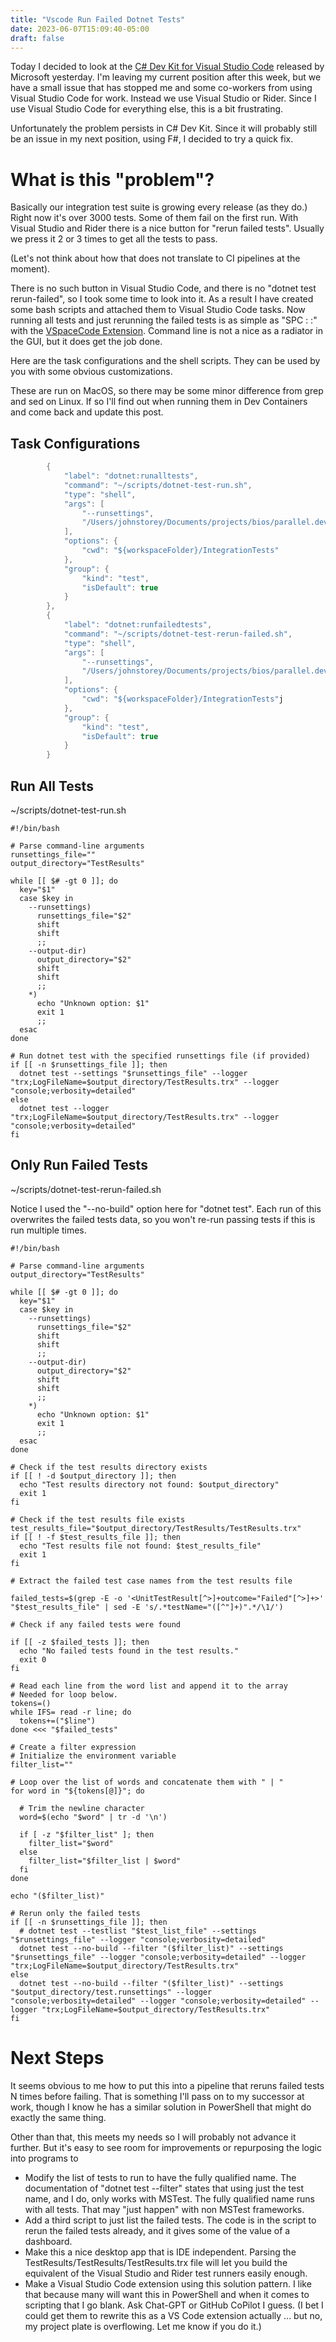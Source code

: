 ```yaml
---
title: "Vscode Run Failed Dotnet Tests"
date: 2023-06-07T15:09:40-05:00
draft: false
---
```


 Today I decided to look at the [C# Dev Kit for Visual Studio Code](https://marketplace.visualstudio.com/items?itemName=ms-dotnettools.csdevkit) released by Microsoft yesterday. I'm leaving my current position after this week, but we have a small issue that has stopped me and some co-workers from using Visual Studio Code for work. Instead we use Visual Studio or Rider. Since I use Visual Studio Code for everything else, this is a bit frustrating.

Unfortunately the problem persists in C# Dev Kit. Since it will probably still be an issue in my next position, using F#, I decided to try a quick fix.

# What is this "problem"?
Basically our integration test suite is growing every release (as they do.) Right now it's over 3000 tests. Some of them fail on the first run. With Visual Studio and Rider there is a nice button for "rerun failed tests". Usually we press it 2 or 3 times to get all the tests to pass.

(Let's not think about how that does not translate to CI pipelines at the moment).

There is no such button in Visual Studio Code, and there is no "dotnet test rerun-failed", so I took some time to look into it. As a result I have created some bash scripts and attached them to Visual Studio Code tasks. Now running all tests and just rerunning the failed tests is as simple as "SPC : :" with the [VSpaceCode Extension](https://marketplace.visualstudio.com/items?itemName=VSpaceCode.vspacecode). Command line is not a nice as a radiator in the GUI, but it does get the job done.

Here are the task configurations and the shell scripts. They can be used by you with some obvious customizations.

These are run on MacOS, so there may be some minor difference from grep and sed on Linux. If so I'll find out when running them in Dev Containers and come back and update this post.

 ## Task Configurations

```csharp
        {
            "label": "dotnet:runalltests",
            "command": "~/scripts/dotnet-test-run.sh",
            "type": "shell",
            "args": [
                "--runsettings",
                "/Users/johnstorey/Documents/projects/bios/parallel.dev.config.runsettings"
            ],
            "options": {
                "cwd": "${workspaceFolder}/IntegrationTests"
            },
            "group": {
                "kind": "test",
                "isDefault": true
            }
        },
        {
            "label": "dotnet:runfailedtests",
            "command": "~/scripts/dotnet-test-rerun-failed.sh",
            "type": "shell",
            "args": [
                "--runsettings",
                "/Users/johnstorey/Documents/projects/bios/parallel.dev.config.runsettings"
            ],
            "options": {
                "cwd": "${workspaceFolder}/IntegrationTests"j
            },
            "group": {
                "kind": "test",
                "isDefault": true
            }
        }
````

 ## Run All Tests

~/scripts/dotnet-test-run.sh

```shell
#!/bin/bash

# Parse command-line arguments
runsettings_file=""
output_directory="TestResults"

while [[ $# -gt 0 ]]; do
  key="$1"
  case $key in
    --runsettings)
      runsettings_file="$2"
      shift
      shift
      ;;
    --output-dir)
      output_directory="$2"
      shift
      shift
      ;;
    *)
      echo "Unknown option: $1"
      exit 1
      ;;
  esac
done

# Run dotnet test with the specified runsettings file (if provided)
if [[ -n $runsettings_file ]]; then
  dotnet test --settings "$runsettings_file" --logger "trx;LogFileName=$output_directory/TestResults.trx" --logger "console;verbosity=detailed"
else
  dotnet test --logger "trx;LogFileName=$output_directory/TestResults.trx" --logger "console;verbosity=detailed"
fi
```

## Only Run Failed Tests

~/scripts/dotnet-test-rerun-failed.sh

Notice I used the "--no-build" option here for "dotnet test". Each run of this overwrites the failed tests data, so you won't re-run passing tests if this is run multiple times.

```shell
#!/bin/bash

# Parse command-line arguments
output_directory="TestResults"

while [[ $# -gt 0 ]]; do
  key="$1"
  case $key in
    --runsettings)
      runsettings_file="$2"
      shift
      shift
      ;;
    --output-dir)
      output_directory="$2"
      shift
      shift
      ;;
    *)
      echo "Unknown option: $1"
      exit 1
      ;;
  esac
done

# Check if the test results directory exists
if [[ ! -d $output_directory ]]; then
  echo "Test results directory not found: $output_directory"
  exit 1
fi

# Check if the test results file exists
test_results_file="$output_directory/TestResults/TestResults.trx"
if [[ ! -f $test_results_file ]]; then
  echo "Test results file not found: $test_results_file"
  exit 1
fi

# Extract the failed test case names from the test results file

failed_tests=$(grep -E -o '<UnitTestResult[^>]+outcome="Failed"[^>]+>' "$test_results_file" | sed -E 's/.*testName="([^"]+)".*/\1/')

# Check if any failed tests were found

if [[ -z $failed_tests ]]; then
  echo "No failed tests found in the test results."
  exit 0
fi

# Read each line from the word list and append it to the array
# Needed for loop below.
tokens=()
while IFS= read -r line; do
  tokens+=("$line")
done <<< "$failed_tests"

# Create a filter expression
# Initialize the environment variable
filter_list=""

# Loop over the list of words and concatenate them with " | "
for word in "${tokens[@]}"; do

  # Trim the newline character
  word=$(echo "$word" | tr -d '\n')

  if [ -z "$filter_list" ]; then
    filter_list="$word"
  else
    filter_list="$filter_list | $word"
  fi
done

echo "($filter_list)"

# Rerun only the failed tests
if [[ -n $runsettings_file ]]; then
  # dotnet test --testlist "$test_list_file" --settings "$runsettings_file" --logger "console;verbosity=detailed"
  dotnet test --no-build --filter "($filter_list)" --settings "$runsettings_file" --logger "console;verbosity=detailed" --logger "trx;LogFileName=$output_directory/TestResults.trx"
else
  dotnet test --no-build --filter "($filter_list)" --settings "$output_directory/test.runsettings" --logger "console;verbosity=detailed" --logger "console;verbosity=detailed" --logger "trx;LogFileName=$output_directory/TestResults.trx"
fi
```

# Next Steps

It seems obvious to me how to put this into a pipeline that reruns failed tests N times before failing. That is something I'll pass on to my successor at work, though I know he has a similar solution in PowerShell that might do exactly the same thing.

Other than that, this meets my needs so I will probably not advance it further. But it's easy to see room for improvements or repurposing the logic into programs to

* Modify the list of tests to run to have the fully qualified name. The documentation of "dotnet test --filter" states that using just the test name, and I do, only works with MSTest. The fully qualified name runs with all tests. That may "just happen" with non MSTest frameworks.
* Add a third script to just list the failed tests. The code is in the script to rerun the failed tests already, and it gives some of the value of a dashboard.
* Make this a nice desktop app that is IDE independent. Parsing the TestResults/TestResults/TestResults.trx file will let you build the equivalent of the Visual Studio and Rider test runners easily enough.
* Make a Visual Studio Code extension using this solution pattern. I like that because many will want this in PowerShell and when it comes to scripting that I go blank. Ask Chat-GPT or GitHub CoPilot I guess. (I bet I could get them to rewrite this as a VS Code extension actually ... but no, my project plate is overflowing. Let me know if you do it.)